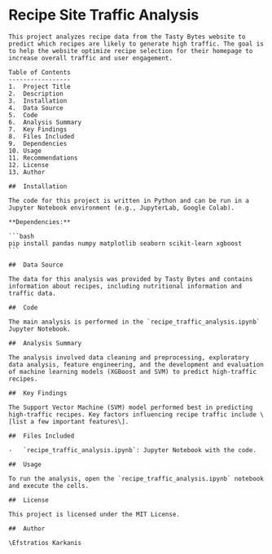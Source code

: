 #   Recipe Site Traffic Analysis

    This project analyzes recipe data from the Tasty Bytes website to predict which recipes are likely to generate high traffic. The goal is to help the website optimize recipe selection for their homepage to increase overall traffic and user engagement.

    Table of Contents
    -----------------
    1.  Project Title
    2.  Description
    3.  Installation
    4.  Data Source
    5.  Code
    6.  Analysis Summary
    7.  Key Findings
    8.  Files Included
    9.  Dependencies
    10. Usage
    11. Recommendations
    12. License
    13. Author

    ##  Installation

    The code for this project is written in Python and can be run in a Jupyter Notebook environment (e.g., JupyterLab, Google Colab).

    **Dependencies:**

    ```bash
    pip install pandas numpy matplotlib seaborn scikit-learn xgboost
    ```

    ##  Data Source

    The data for this analysis was provided by Tasty Bytes and contains information about recipes, including nutritional information and traffic data.

    ##  Code

    The main analysis is performed in the `recipe_traffic_analysis.ipynb` Jupyter Notebook.

    ##  Analysis Summary

    The analysis involved data cleaning and preprocessing, exploratory data analysis, feature engineering, and the development and evaluation of machine learning models (XGBoost and SVM) to predict high-traffic recipes.

    ##  Key Findings

    The Support Vector Machine (SVM) model performed best in predicting high-traffic recipes. Key factors influencing recipe traffic include \[list a few important features\].

    ##  Files Included

    -   `recipe_traffic_analysis.ipynb`: Jupyter Notebook with the code.

    ##  Usage

    To run the analysis, open the `recipe_traffic_analysis.ipynb` notebook and execute the cells.

    ##  License

    This project is licensed under the MIT License.

    ##  Author

    \Efstratios Karkanis
